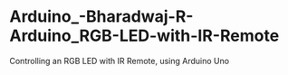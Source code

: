 # Arduino_-Bharadwaj-R-Arduino_RGB-LED-with-IR-Remote
Controlling an RGB LED with IR Remote, using Arduino Uno
